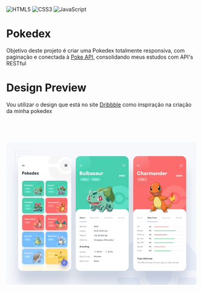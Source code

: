 ![HTML5](https://img.shields.io/badge/html5-%23E34F26.svg?style=for-the-badge&logo=html5&logoColor=white)
![CSS3](https://img.shields.io/badge/css3-%231572B6.svg?style=for-the-badge&logo=css3&logoColor=white)
![JavaScript](https://img.shields.io/badge/javascript-%23323330.svg?style=for-the-badge&logo=javascript&logoColor=%23F7DF1E)

# Pokedex
Objetivo deste projeto é criar uma Pokedex totalmente responsiva, com paginação e conectada à [Poke API](https://pokeapi.co/), consolidando meus estudos com API's RESTful

# Design Preview

Vou utilizar o design que está no site [Dribbble](https://dribbble.com/shots/6540871-Pokedex-App) como inspiração na criação da minha pokedex

<h1 align="center">
  <br>
  <img src="pokedex.png" alt="Demo">
  <br>
</h1>
